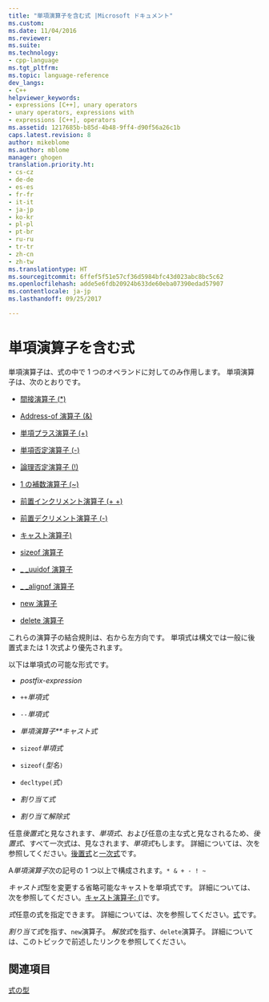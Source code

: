 ```yaml
---
title: "単項演算子を含む式 |Microsoft ドキュメント"
ms.custom: 
ms.date: 11/04/2016
ms.reviewer: 
ms.suite: 
ms.technology:
- cpp-language
ms.tgt_pltfrm: 
ms.topic: language-reference
dev_langs:
- C++
helpviewer_keywords:
- expressions [C++], unary operators
- unary operators, expressions with
- expressions [C++], operators
ms.assetid: 1217685b-b85d-4b48-9ff4-d90f56a26c1b
caps.latest.revision: 8
author: mikeblome
ms.author: mblome
manager: ghogen
translation.priority.ht:
- cs-cz
- de-de
- es-es
- fr-fr
- it-it
- ja-jp
- ko-kr
- pl-pl
- pt-br
- ru-ru
- tr-tr
- zh-cn
- zh-tw
ms.translationtype: HT
ms.sourcegitcommit: 6ffef5f51e57cf36d5984bfc43d023abc8bc5c62
ms.openlocfilehash: adde5e6fdb20924b633de60eba07390edad57907
ms.contentlocale: ja-jp
ms.lasthandoff: 09/25/2017

---
```

# <a name="expressions-with-unary-operators"></a>単項演算子を含む式
単項演算子は、式の中で 1 つのオペランドに対してのみ作用します。 単項演算子は、次のとおりです。  
  
-   [間接演算子 (*)](../cpp/indirection-operator-star.md)  
  
-   [Address-of 演算子 (&)](../cpp/address-of-operator-amp.md)  
  
-   [単項プラス演算子 (+)](../cpp/unary-plus-and-negation-operators-plus-and.md)  
  
-   [単項否定演算子 (-)](../cpp/unary-plus-and-negation-operators-plus-and.md)  
  
-   [論理否定演算子 (!)](../cpp/logical-negation-operator-exclpt.md)  
  
-   [1 の補数演算子 (~)](../cpp/one-s-complement-operator-tilde.md)  
  
-   [前置インクリメント演算子 (+ +)](../cpp/prefix-increment-and-decrement-operators-increment-and-decrement.md)  
  
-   [前置デクリメント演算子 (-)](../cpp/prefix-increment-and-decrement-operators-increment-and-decrement.md)  
  
-   [キャスト演算子)](../cpp/cast-operator-parens.md)  
  
-   [sizeof 演算子](../cpp/sizeof-operator.md)  
  
-   [_ _uuidof 演算子](../cpp/uuidof-operator.md)  
  
-   [_ _alignof 演算子](../cpp/alignof-operator.md)  
  
-   [new 演算子](../cpp/new-operator-cpp.md)  
  
-   [delete 演算子](../cpp/delete-operator-cpp.md)  
  
 これらの演算子の結合規則は、右から左方向です。 単項式は構文では一般に後置式または 1 次式より優先されます。  
  
 以下は単項式の可能な形式です。  
  
-   *postfix-expression*  
  
-   `++`*単項式*  
  
-   `--`*単項式*  
  
-   *単項演算子**キャスト式*  
  
-   `sizeof`*単項式*  
  
-   `sizeof(`*型名*`)`  
  
-   `decltype(`*式*`)`  
  
-   *割り当て式*  
  
-   *割り当て解除式*  
  
 任意*後置式*と見なされます、*単項式*、および任意の主な式と見なされるため、*後置式*、すべて一次式は、見なされます、*単項式*もします。 詳細については、次を参照してください。[後置式](../cpp/postfix-expressions.md)と[一次式](../cpp/primary-expressions.md)です。  
  
 A*単項演算子*次の記号の 1 つ以上で構成されます。`* & + - ! ~`  
  
 *キャスト式*型を変更する省略可能なキャストを単項式です。 詳細については、次を参照してください。[キャスト演算子: ()](../cpp/cast-operator-parens.md)です。  
  
 *式*任意の式を指定できます。 詳細については、次を参照してください。[式](../cpp/expressions-cpp.md)です。  
  
 *割り当て式*を指す、`new`演算子。 *解放式*を指す、`delete`演算子。 詳細については、このトピックで前述したリンクを参照してください。  
  
## <a name="see-also"></a>関連項目  
 [式の型](../cpp/types-of-expressions.md)
